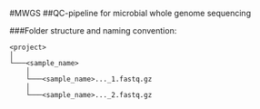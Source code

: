 #MWGS
##QC-pipeline for microbial whole genome sequencing

###Folder structure and naming convention:

```
<project>    
│ 
└───<sample_name>
	│ 
    └───<sample_name>..._1.fastq.gz
	│ 
	└───<sample_name>..._2.fastq.gz
```

